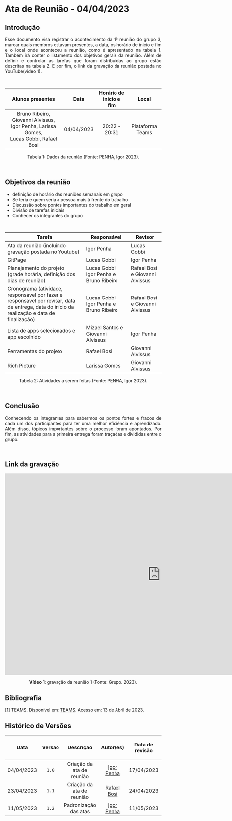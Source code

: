 # Ata de Reunião - 04/04/2023

## Introdução

<p align="justify">
Esse documento visa registrar o acontecimento da  1ª reunião do grupo 3, marcar quais membros estavam presentes, a data, os horário de inicio e fim e o local onde aconteceu a reunião, como é apresentado na tabela 1. Também irá conter o listamento dos objetivos gerais da reunião. Além de definir e controlar as tarefas que foram distribuidas ao grupo estão descritas na tabela 2. E por fim, o link da gravação da reunião postada no YouTube(video 1).
</p>

<br />

|                                      Alunos presentes                                 |    Data    | Horário de inicio e fim |      Local       |
| :-----------------------------------------------------------------------------------: | :--------: | :---------------------: | :--------------: |
| Bruno Ribeiro, Giovanni Alvissus, Igor Penha, Larissa Gomes,</br> Lucas Gobbi, Rafael Bosi | 04/04/2023 |      20:22 - 20:31      | Plataforma Teams |

<div style="text-align: center">
<p> Tabela 1: Dados da reunião (Fonte: PENHA, Igor 2023). </p>
</div>

<br />

## Objetivos da reunião

- definição de horário das reuniões semanais em grupo
- Se teria e quem seria a pessoa mais à frente do trabalho
- Discussão sobre pontos importantes do trabalho em geral
- Divisão de tarefas iniciais
- Conhecer os integrantes do grupo

<br />

| Tarefa | Responsável | Revisor |
| ------ | ----------- | ------- |
| Ata da reunião (incluindo gravação postada no Youtube) | Igor Penha | Lucas Gobbi
| GitPage | Lucas Gobbi | Igor Penha
| Planejamento do projeto (grade horária, definição dos dias de reunião) |  Lucas Gobbi, Igor Penha e Bruno Ribeiro | 	Rafael Bosi e Giovanni Alvissus
| Cronograma (atividade, responsável por fazer e responsável por revisar, data de entrega, data do início da realização e data de finalização) | Lucas Gobbi, Igor Penha e Bruno Ribeiro | 	Rafael Bosi e Giovanni Alvissus
| Lista de apps selecionados e app escolhido | Mizael Santos e Giovanni Alvissus | Igor Penha
| Ferramentas do projeto | Rafael Bosi | 	Giovanni Alvissus
| Rich Picture | Larissa Gomes | Giovanni Alvissus


<div style="text-align: center">
<p> Tabela 2: Atividades a serem feitas (Fonte: PENHA, Igor 2023). </p>
</div>

<br />

## Conclusão

<p align="justify">
Conhecendo os integrantes para sabermos os pontos fortes e fracos de cada um dos participantes para ter uma melhor eficiência e aprendizado.
Além disso, tópicos importantes sobre o processo foram apontados. 
Por fim, as atividades para a primeira entrega foram traçadas e divididas entre o grupo.
</p>

<br/>

## Link da gravação

<iframe width="1000vw" height="650vh" src="https://www.youtube.com/embed/F74O1CippWs" title="Reunião 1" frameborder="0" allow="accelerometer; autoplay; clipboard-write; encrypted-media; gyroscope; picture-in-picture" allowfullscreen=""></iframe>
<div align="center">
<p> <b>Vídeo 1</b>: gravação da reunião 1 (Fonte: Grupo. 2023).</p>
</div>


## Bibliografia
[1] TEAMS. Disponível em: [TEAMS](https://teams.microsoft.com/). Acesso em: 13 de Abril de 2023.

## Histórico de Versões

| <p align="center">Data</p> | <p align="center">Versão</p> | <p align="center">Descrição</p> | <p align="center">Autor(es)</p> | <p align="center">Data de revisão</p> | <p align="center">Revisor(es)</p> |
| :--:       | :----: | :-------: | :---: | :-------------: | :-----: |
| 04/04/2023 | `1.0`  | Criação da ata de reunião | [Igor Penha](https://github.com/igorpenhaa)  | 17/04/2023 | [Lucas Gobbi](https://github.com/lucasbergholz) |
| 23/04/2023 | `1.1`  | Criação da ata de reunião | [Rafael Bosi](https://github.com/StrangeUnit28)  | 24/04/2023 | [Igor Penha](https://github.com/igorpenhaa) |
| 11/05/2023 | `1.2`  | Padronização das atas | [Igor Penha](https://github.com/igorpenhaa)  | 11/05/2023 | [Bruno Ribeiro](https://github.com/brunoriibeiro) |

</p>

